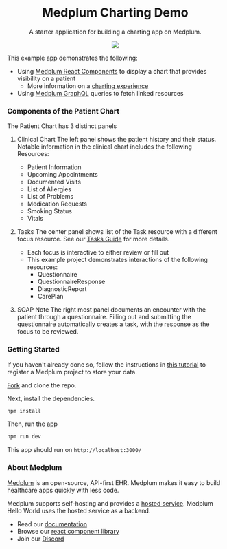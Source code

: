 <h1 align="center">Medplum Charting Demo</h1>
<p align="center">A starter application for building a charting app on Medplum.</p>
<p align="center">
<a href="https://github.com/medplum/medplum-hello-world/blob/main/LICENSE.txt">
    <img src="https://img.shields.io/badge/license-Apache-blue.svg" />
  </a>
</p>

This example app demonstrates the following:

- Using [Medplum React Components](https://storybook.medplum.com/?path=/docs/medplum-introduction--docs) to display a chart that provides visibility on a patient
  - More information on a [charting experience](https://www.medplum.com/docs/charting)
- Using [Medplum GraphQL](https://graphiql.medplum.com/) queries to fetch linked resources

### Components of the Patient Chart

The Patient Chart has 3 distinct panels

1. Clinical Chart
   The left panel shows the patient history and their status. Notable information in the clinical chart includes the following Resources:

   - Patient Information
   - Upcoming Appointments
   - Documented Visits
   - List of Allergies
   - List of Problems
   - Medication Requests
   - Smoking Status
   - Vitals

2. Tasks
   The center panel shows list of the Task resource with a different focus resource. See our [Tasks Guide](https://www.medplum.com/docs/careplans/tasks) for more details.

   - Each focus is interactive to either review or fill out
   - This example project demonstrates interactions of the following resources:
     - Questionnaire
     - QuestionnaireResponse
     - DiagnosticReport
     - CarePlan

3. SOAP Note
   The right most panel documents an encounter with the patient through a questionnaire. Filling out and submitting the questionnaire automatically creates a task, with the response as the focus to be reviewed.

### Getting Started

If you haven't already done so, follow the instructions in [this tutorial](https://www.medplum.com/docs/tutorials/register) to register a Medplum project to store your data.

[Fork](https://github.com/medplum/medplum-provider/fork) and clone the repo.

Next, install the dependencies.

```bash
npm install
```

Then, run the app

```bash
npm run dev
```

This app should run on `http://localhost:3000/`

### About Medplum

[Medplum](https://www.medplum.com/) is an open-source, API-first EHR. Medplum makes it easy to build healthcare apps quickly with less code.

Medplum supports self-hosting and provides a [hosted service](https://app.medplum.com/). Medplum Hello World uses the hosted service as a backend.

- Read our [documentation](https://www.medplum.com/docs)
- Browse our [react component library](https://docs.medplum.com/storybook/index.html?)
- Join our [Discord](https://discord.gg/medplum)
